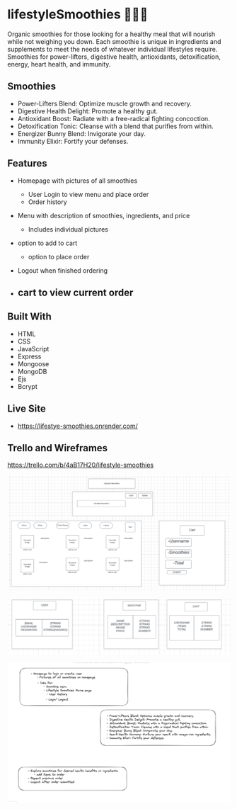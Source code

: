 # lifestyleSmoothies 🍓🍌🥬

Organic smoothies for those looking for a healthy meal that will nourish while not weighing you down. Each smoothie is unique in
ingredients and supplements to meet the needs of whatever individual lifestyles require. Smoothies for power-lifters, digestive health,
antioxidants, detoxification, energy, heart health, and immunity.

## Smoothies

- Power-Lifters Blend: Optimize muscle growth and recovery.
- Digestive Health Delight: Promote a healthy gut.
- Antioxidant Boost: Radiate with a free-radical fighting concoction.
- Detoxification Tonic: Cleanse with a blend that purifies from within.
- Energizer Bunny Blend: Invigorate your day.
- Immunity Elixir: Fortify your defenses.

## Features

- Homepage with pictures of all smoothies
  - User Login to view menu and place order
  - Order history
- Menu with description of smoothies, ingredients, and price

  - Includes individual pictures

- option to add to cart

  - option to place order

- Logout when finished ordering

- ## cart to view current order

## Built With

- HTML
- CSS
- JavaScript
- Express
- Mongoose
- MongoDB
- Ejs
- Bcrypt

## Live Site

- https://lifestye-smoothies.onrender.com/

## Trello and Wireframes

https://trello.com/b/4aB17H20/lifestyle-smoothies

![Alt text](<Screenshot 2023-08-13 at 2.59.04 PM.png>)

![Alt text](<Screenshot 2023-08-13 at 2.59.37 PM.png>)

![Alt text](image.png)
